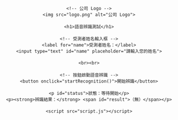 <!DOCTYPE html>
<html lang="zh-TW">
<head>
    <meta charset="UTF-8">
    <meta name="viewport" content="width=device-width, initial-scale=1.0">
    <title>語音辨識測試</title>
    <style>
        body {
            font-family: Arial, sans-serif;
            text-align: center;
            margin: 50px;
        }
        img {
            width: 150px; /* 調整 logo 大小 */
            margin-bottom: 20px;
        }
        input {
            font-size: 18px;
            padding: 10px;
            margin: 10px;
            width: 250px;
            text-align: center;
        }
        button {
            font-size: 18px;
            padding: 10px 20px;
            cursor: pointer;
            margin-top: 10px;
        }
        #result {
            font-size: 24px;
            margin-top: 20px;
            color: blue;
        }
    </style>
</head>
<body>

    <!-- 公司 Logo -->
    <img src="logo.png" alt="公司 Logo">

    <h1>語音辨識測試</h1>

    <!-- 受測者姓名輸入框 -->
    <label for="name">受測者姓名：</label>
    <input type="text" id="name" placeholder="請輸入您的姓名">
    
    <br><br>

    <!-- 按鈕啟動語音辨識 -->
    <button onclick="startRecognition()">開始辨識</button>

    <p id="status">狀態：等待開始</p>
    <p><strong>辨識結果：</strong> <span id="result">（無）</span></p>

    <script src="script.js"></script>

</body>
</html>

